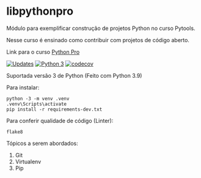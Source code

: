 # libpythonpro

Módulo para exemplificar construção de projetos Python no curso Pytools.

Nesse curso é ensinado como contribuir com projetos de código aberto.

Link para o curso [Python Pro](https://www.python.pro.br/) 

[![Updates](https://pyup.io/repos/github/BusinessTest/libpythonpro/shield.svg)](https://pyup.io/repos/github/BusinessTest/libpythonpro/)
[![Python 3](https://pyup.io/repos/github/BusinessTest/libpythonpro/python-3-shield.svg)](https://pyup.io/repos/github/BusinessTest/libpythonpro/)
[![codecov](https://codecov.io/gh/BusinessTest/libpythonpro/branch/main/graph/badge.svg?token=9RSMB8OJS3)](https://codecov.io/gh/BusinessTest/libpythonpro)

Suportada versão 3 de Python (Feito com Python 3.9)

Para instalar: 
```console
python -3 -m venv .venv
.venv\Scripts\activate
pip install -r requirements-dev.txt
```

Para conferir qualidade de código (Linter):
```console
flake8
```


Tópicos a serem abordados:
 1. Git
 2. Virtualenv
 3. Pip
